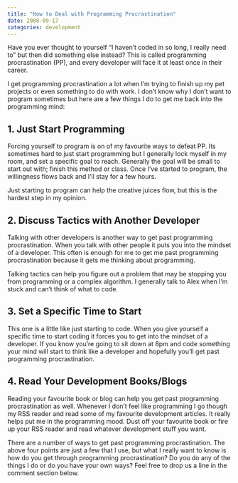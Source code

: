 ```yaml
---
title: "How to Deal with Programming Procrastination"
date: 2008-09-17
categories: development
---
```


Have you ever thought to yourself “I haven’t coded in so long, I really need to” but then did something else instead? This is called programming procrastination (PP), and every developer will face it at least once in their career.

I get programming procrastination a lot when I’m trying to finish up my pet projects or even something to do with work. I don’t know why I don’t want to program sometimes but here are a few things I do to get me back into the programming mind:

## 1. Just Start Programming
Forcing yourself to program is on of my favourite ways to defeat PP. Its sometimes hard to just start programming but I generally lock myself in my room, and set a specific goal to reach. Generally the goal will be small to start out with; finish this method or class. Once I’ve started to program, the willingness flows back and I’ll stay for a few hours.

Just starting to program can help the creative juices flow, but this is the hardest step in my opinion.

## 2. Discuss Tactics with Another Developer
Talking with other developers is another way to get past programming procrastination. When you talk with other people it puts you into the mindset of a developer. This often is enough for me to get me past programming procrastination because it gets me thinking about programming.

Talking tactics can help you figure out a problem that may be stopping you from programming or a complex algorithm. I generally talk to  Alex  when I’m stuck and can’t think of what to code.

## 3. Set a Specific Time to Start
This one is a little like just starting to code. When you give yourself a specific time to start coding it forces you to get into the mindset of a developer. If you know you’re going to sit down at 8pm and code something your mind will start to think like a developer and hopefully you’ll get past programming procrastination.

## 4. Read Your Development Books/Blogs
Reading your favourite book or blog can help you get past programming procrastination as well. Whenever I don’t feel like programming I go though my RSS reader and read some of my favourite development articles. It really helps put me in the programming mood. Dust off your favourite book or fire up your RSS reader and read whatever development stuff you want.

There are a number of ways to get past programming procrastination. The above four points are just a few that I use, but what I really want to know is how do you get through programming procrastination? Do you do any of the things I do or do you have your own ways? Feel free to drop us a line in the comment section below.

